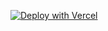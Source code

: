 [![Deploy with Vercel](https://vercel.com/button)](https://vercel.com/import/project?template=https://github.com/ZSCGR/git-commit/tree/main)
